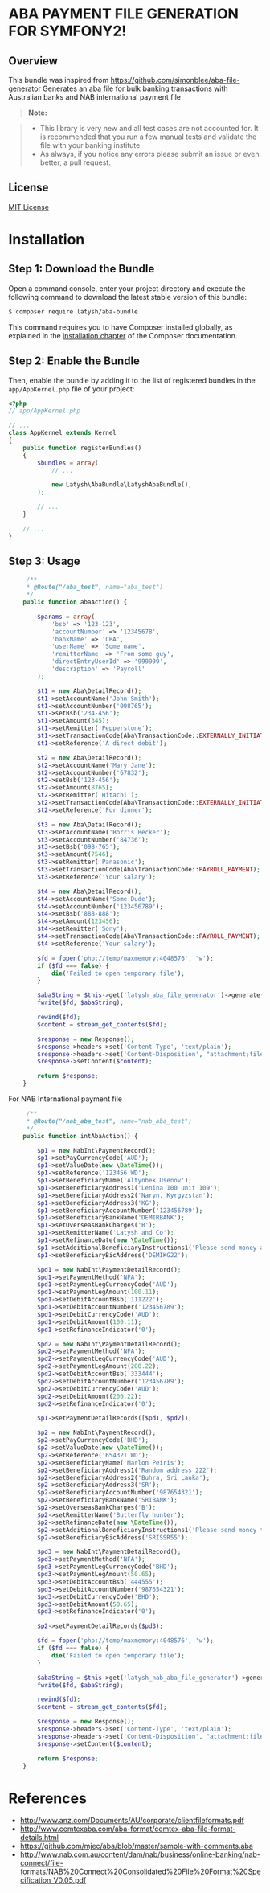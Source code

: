 ABA PAYMENT FILE GENERATION FOR SYMFONY2!
===================

Overview
-------------

This bundle was inspired from https://github.com/simonblee/aba-file-generator Generates an aba file for bulk banking transactions with Australian banks and NAB international payment file

> **Note:**

> - This library is very new and all test cases are not accounted for. It is recommended that you run a few manual tests and validate the file with your banking institute.
> - As always, if you notice any errors please submit an issue or even better, a pull request.

License
-------------
[MIT License](https://en.wikipedia.org/wiki/MIT_License)

Installation
============

Step 1: Download the Bundle
---------------------------

Open a command console, enter your project directory and execute the
following command to download the latest stable version of this bundle:

```bash
$ composer require latysh/aba-bundle
```

This command requires you to have Composer installed globally, as explained
in the [installation chapter](https://getcomposer.org/doc/00-intro.md)
of the Composer documentation.

Step 2: Enable the Bundle
-------------------------

Then, enable the bundle by adding it to the list of registered bundles
in the `app/AppKernel.php` file of your project:

```php
<?php
// app/AppKernel.php

// ...
class AppKernel extends Kernel
{
    public function registerBundles()
    {
        $bundles = array(
            // ...

            new Latysh\AbaBundle\LatyshAbaBundle(),
        );

        // ...
    }

    // ...
}
```

Step 3: Usage
-------------------------
```php
     /**
     * @Route("/aba_test", name="aba_test")
     */
    public function abaAction() {

        $params = array(
            'bsb' => '123-123',
            'accountNumber' => '12345678',
            'bankName' => 'CBA',
            'userName' => 'Some name',
            'remitterName' => 'From some guy',
            'directEntryUserId' => '999999',
            'description' => 'Payroll'
        );

        $t1 = new Aba\DetailRecord();
        $t1->setAccountName('John Smith');
        $t1->setAccountNumber('098765');
        $t1->setBsb('234-456');
        $t1->setAmount(345);
        $t1->setRemitter('Pepperstone');
        $t1->setTransactionCode(Aba\TransactionCode::EXTERNALLY_INITIATED_DEBIT);
        $t1->setReference('A direct debit');

        $t2 = new Aba\DetailRecord();
        $t2->setAccountName('Mary Jane');
        $t2->setAccountNumber('67832');
        $t2->setBsb('123-456');
        $t2->setAmount(8765);
        $t2->setRemitter('Hitachi');
        $t2->setTransactionCode(Aba\TransactionCode::EXTERNALLY_INITIATED_CREDIT);
        $t2->setReference('For dinner');

        $t3 = new Aba\DetailRecord();
        $t3->setAccountName('Borris Becker');
        $t3->setAccountNumber('84736');
        $t3->setBsb('098-765');
        $t3->setAmount(7546);
        $t3->setRemitter('Panasonic');
        $t3->setTransactionCode(Aba\TransactionCode::PAYROLL_PAYMENT);
        $t3->setReference('Your salary');

        $t4 = new Aba\DetailRecord();
        $t4->setAccountName('Some Dude');
        $t4->setAccountNumber('123456789');
        $t4->setBsb('888-888');
        $t4->setAmount(123456);
        $t4->setRemitter('Sony');
        $t4->setTransactionCode(Aba\TransactionCode::PAYROLL_PAYMENT);
        $t4->setReference('Your salary');

        $fd = fopen('php://temp/maxmemory:4048576', 'w');
        if ($fd === false) {
            die('Failed to open temporary file');
        }

        $abaString = $this->get('latysh_aba_file_generator')->generate($params, [$t1, $t2, $t3, $t4]); // $transaction could also be an array here
        fwrite($fd, $abaString);

        rewind($fd);
        $content = stream_get_contents($fd);

        $response = new Response();
        $response->headers->set('Content-Type', 'text/plain');
        $response->headers->set('Content-Disposition', "attachment;filename=test.aba");
        $response->setContent($content);

        return $response;
    }
```

For NAB International payment file

```php
     /**
     * @Route("/nab_aba_test", name="nab_aba_test")
     */
    public function intAbaAction() {

        $p1 = new NabInt\PaymentRecord();
        $p1->setPayCurrencyCode('AUD');
        $p1->setValueDate(new \DateTime());
        $p1->setReference('123456 WD');
        $p1->setBeneficiaryName('Altynbek Usenov');
        $p1->setBeneficiaryAddress1('Lenina 100 unit 109');
        $p1->setBeneficiaryAddress2('Naryn, Kyrgyzstan');
        $p1->setBeneficiaryAddress3('KG');
        $p1->setBeneficiaryAccountNumber('123456789');
        $p1->setBeneficiaryBankName('DEMIRBANK');
        $p1->setOverseasBankCharges('B');
        $p1->setRemitterName('Latysh and Co');
        $p1->setRefinanceDate(new \DateTime());
        $p1->setAdditionalBeneficiaryInstructions1('Please send money asap');
        $p1->setBeneficiaryBicAddress('DEMIKG22');

        $pd1 = new NabInt\PaymentDetailRecord();
        $pd1->setPaymentMethod('NFA');
        $pd1->setPaymentLegCurrencyCode('AUD');
        $pd1->setPaymentLegAmount(100.11);
        $pd1->setDebitAccountBsb('111222');
        $pd1->setDebitAccountNumber('123456789');
        $pd1->setDebitCurrencyCode('AUD');
        $pd1->setDebitAmount(100.11);
        $pd1->setRefinanceIndicator('0');

        $pd2 = new NabInt\PaymentDetailRecord();
        $pd2->setPaymentMethod('NFA');
        $pd2->setPaymentLegCurrencyCode('AUD');
        $pd2->setPaymentLegAmount(200.22);
        $pd2->setDebitAccountBsb('333444');
        $pd2->setDebitAccountNumber('123456789');
        $pd2->setDebitCurrencyCode('AUD');
        $pd2->setDebitAmount(200.22);
        $pd2->setRefinanceIndicator('0');

        $p1->setPaymentDetailRecords([$pd1, $pd2]);

        $p2 = new NabInt\PaymentRecord();
        $p2->setPayCurrencyCode('BHD');
        $p2->setValueDate(new \DateTime());
        $p2->setReference('654321 WD');
        $p2->setBeneficiaryName('Marlon Peiris');
        $p2->setBeneficiaryAddress1('Random address 222');
        $p2->setBeneficiaryAddress2('Buhra, Sri Lanka');
        $p2->setBeneficiaryAddress3('SR');
        $p2->setBeneficiaryAccountNumber('987654321');
        $p2->setBeneficiaryBankName('SRIBANK');
        $p2->setOverseasBankCharges('B');
        $p2->setRemitterName('Butterfly hunter');
        $p2->setRefinanceDate(new \DateTime());
        $p2->setAdditionalBeneficiaryInstructions1('Please send money to best designer');
        $p2->setBeneficiaryBicAddress('SRISSR55');

        $pd3 = new NabInt\PaymentDetailRecord();
        $pd3->setPaymentMethod('NFA');
        $pd3->setPaymentLegCurrencyCode('BHD');
        $pd3->setPaymentLegAmount(50.65);
        $pd3->setDebitAccountBsb('444555');
        $pd3->setDebitAccountNumber('987654321');
        $pd3->setDebitCurrencyCode('BHD');
        $pd3->setDebitAmount(50.65);
        $pd3->setRefinanceIndicator('0');

        $p2->setPaymentDetailRecords($pd3);

        $fd = fopen('php://temp/maxmemory:4048576', 'w');
        if ($fd === false) {
            die('Failed to open temporary file');
        }

        $abaString = $this->get('latysh_nab_aba_file_generator')->generate([$p1, $p2]); // $transaction could also be an array here
        fwrite($fd, $abaString);

        rewind($fd);
        $content = stream_get_contents($fd);

        $response = new Response();
        $response->headers->set('Content-Type', 'text/plain');
        $response->headers->set('Content-Disposition', "attachment;filename=nabtest.aba");
        $response->setContent($content);

        return $response;
    }

```

References
============

* http://www.anz.com/Documents/AU/corporate/clientfileformats.pdf
* http://www.cemtexaba.com/aba-format/cemtex-aba-file-format-details.html
* https://github.com/mjec/aba/blob/master/sample-with-comments.aba
* http://www.nab.com.au/content/dam/nab/business/online-banking/nab-connect/file-formats/NAB%20Connect%20Consolidated%20File%20Format%20Specification_V0.05.pdf